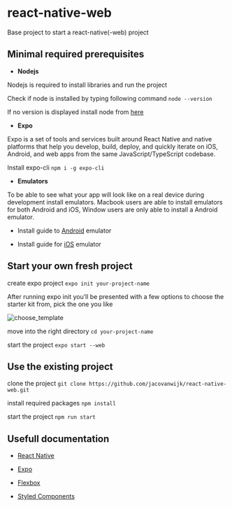 # react-native-web
Base project to start a react-native(-web) project


## Minimal required prerequisites
- **Nodejs**

Nodejs is required to install libraries and run the project

Check if node is installed by typing following command `node --version`

If no version is displayed install node from <a href="https://nodejs.org/en/" target="_blank">here</a>

- **Expo**

Expo is a set of tools and services built around React Native and native platforms that help you develop, build, deploy, and quickly iterate on iOS, Android, and web apps from the same JavaScript/TypeScript codebase.

Install expo-cli `npm i -g expo-cli`

- **Emulators**

To be able to see what your app will look like on a real device during development install emulators. Macbook users are able to install emulators for both Android and iOS, Window users are only able to install a Android emulator. 

- Install guide to [Android](https://docs.expo.dev/workflow/android-studio-emulator/) emulator

- Install guide for [iOS](https://docs.expo.dev/workflow/ios-simulator/) emulator

## Start your own fresh project

create expo project `expo init your-project-name`

After running expo init you’ll be presented with a few options to choose the starter kit from, pick the one you like

![choose_template](https://user-images.githubusercontent.com/55189361/129051843-ae0d8b38-4449-436b-83b8-b334b729d8c4.png)

move into the right directory `cd your-project-name`

start the project `expo start --web`

## Use the existing project

clone the project `git clone https://github.com/jacovanwijk/react-native-web.git`

install required packages `npm install`

start the project `npm run start`

## Usefull documentation

- [React Native](https://reactnative.dev/docs/getting-started)

- [Expo](https://expo.dev/)

- [Flexbox](https://css-tricks.com/snippets/css/a-guide-to-flexbox/) 

- [Styled Components](https://styled-components.com/)



